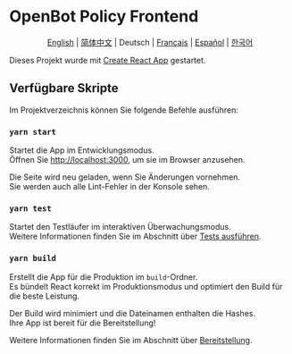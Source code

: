 # OpenBot Policy Frontend

<p align="center">
  <a href="README.md">English</a> |
  <a href="README.zh-CN.md">简体中文</a> |
  <span>Deutsch</span> |
  <a href="README.fr-FR.md">Français</a> |
  <a href="README.es-ES.md">Español</a> |
  <a href="README.ko-KR.md">한국어</a>
</p>

Dieses Projekt wurde mit [Create React App](https://github.com/facebook/create-react-app) gestartet.

## Verfügbare Skripte

Im Projektverzeichnis können Sie folgende Befehle ausführen:

### `yarn start`

Startet die App im Entwicklungsmodus.\
Öffnen Sie [http://localhost:3000](http://localhost:3000), um sie im Browser anzusehen.

Die Seite wird neu geladen, wenn Sie Änderungen vornehmen.\
Sie werden auch alle Lint-Fehler in der Konsole sehen.

### `yarn test`

Startet den Testläufer im interaktiven Überwachungsmodus.\
Weitere Informationen finden Sie im Abschnitt über [Tests ausführen](https://facebook.github.io/create-react-app/docs/running-tests).

### `yarn build`

Erstellt die App für die Produktion im `build`-Ordner.\
Es bündelt React korrekt im Produktionsmodus und optimiert den Build für die beste Leistung.

Der Build wird minimiert und die Dateinamen enthalten die Hashes.\
Ihre App ist bereit für die Bereitstellung!

Weitere Informationen finden Sie im Abschnitt über [Bereitstellung](https://facebook.github.io/create-react-app/docs/deployment).
